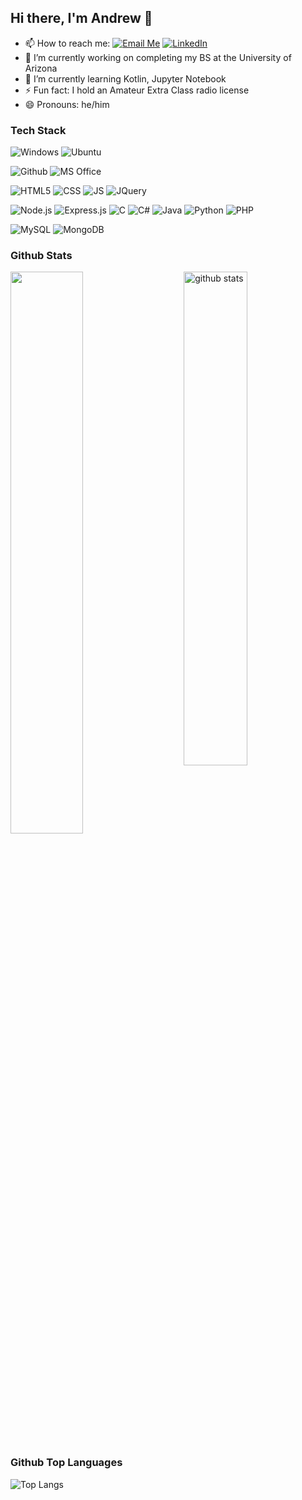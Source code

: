 ## Hi there, I'm Andrew 👋

- 📫 How to reach me: 
<a href="mailto:andrewquamme@gmail.com">![Email Me](https://img.shields.io/badge/Gmail-D14836?style=for-the-badge&logo=gmail&logoColor=white)</a>
<a href="https://www.linkedin.com/in/andrewquamme/" target="_blank">![LinkedIn](https://img.shields.io/badge/LinkedIn-0077B5?style=for-the-badge&logo=linkedin&logoColor=white)</a>
- 🔭 I’m currently working on completing my BS at the University of Arizona
- 🌱 I’m currently learning Kotlin, Jupyter Notebook
- ⚡ Fun fact: I hold an Amateur Extra Class radio license
- 😄 Pronouns: he/him

### Tech Stack
<!-- <img alt="" src="" /> -->
<p>
    <img alt="Windows" src="https://img.shields.io/badge/Windows-0078D6?style=for-the-badge&logo=windows&logoColor=white" />
    <img alt="Ubuntu" src="https://img.shields.io/badge/Ubuntu-E95420?style=for-the-badge&logo=ubuntu&logoColor=white" />
</p>

<p>
    <img alt="Github" src="https://img.shields.io/badge/GitHub-100000?style=for-the-badge&logo=github&logoColor=white" />
    <img alt="MS Office" src="https://img.shields.io/badge/Microsoft_Office-D83B01?style=for-the-badge&logo=microsoft-office&logoColor=white" />
</p>

<p>
    <img alt="HTML5" src="https://img.shields.io/badge/HTML5-E34F26?style=for-the-badge&logo=html5&logoColor=white" />
    <img alt="CSS" src="https://img.shields.io/badge/CSS-239120?&style=for-the-badge&logo=css3&logoColor=white" />
    <img alt="JS" src="https://img.shields.io/badge/JavaScript-F7DF1E?style=for-the-badge&logo=javascript&logoColor=black" />
    <img alt="JQuery" src="https://img.shields.io/badge/jQuery-0769AD?style=for-the-badge&logo=jquery&logoColor=white" />
</p>
<p>
    <img alt="Node.js" src="https://img.shields.io/badge/Node.js-43853D?style=for-the-badge&logo=node.js&logoColor=white" />
    <img alt="Express.js" src="https://img.shields.io/badge/Express.js-404D59?style=for-the-badge" />
    <img alt="C" src="https://img.shields.io/badge/C-00599C?style=for-the-badge&logo=c&logoColor=white" />
    <img alt="C#" src="https://img.shields.io/badge/C%23-239120?style=for-the-badge&logo=c-sharp&logoColor=white" />
    <img alt="Java" src="https://img.shields.io/badge/Java-ED8B00?style=for-the-badge&logo=java&logoColor=white" />
    <img alt="Python" src="https://img.shields.io/badge/Python-14354C?style=for-the-badge&logo=python&logoColor=white" />
    <img alt="PHP" src="https://img.shields.io/badge/PHP-777BB4?style=for-the-badge&logo=php&logoColor=white" />
</p>
<p>
    <img alt="MySQL" src="https://img.shields.io/badge/MySQL-00000F?style=for-the-badge&logo=mysql&logoColor=white" />
    <img alt="MongoDB" src="https://img.shields.io/badge/MongoDB-4EA94B?style=for-the-badge&logo=mongodb&logoColor=white" />
</p>

### Github Stats
<img src="https://github-readme-stats.vercel.app/api?username=andrewquamme&show_icons=true&theme=gotham" alt="github stats" width="45%" align="right"/>
<img src="https://github-readme-streak-stats.herokuapp.com/?user=andrewquamme&theme=dark" width="48%" >

### Github Top Languages
 ![Top Langs](https://github-readme-stats.vercel.app/api/top-langs/?username=andrewquamme&layout=compact)

<!--
**andrewquamme/andrewquamme** is a ✨ _special_ ✨ repository because its `README.md` (this file) appears on your GitHub profile.

Here are some ideas to get you started:
- 👯 I’m looking to collaborate on ...
- 🤔 I’m looking for help with ...
- 💬 Ask me about ...
-->
